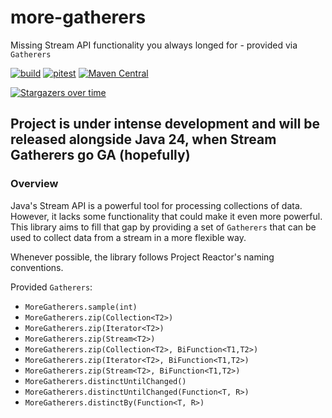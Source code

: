 # more-gatherers

Missing Stream API functionality you always longed for - provided via `Gatherers`

[![build](https://github.com/pivovarit/more-gatherers/actions/workflows/build.yml/badge.svg?branch=main)](https://github.com/pivovarit/more-gatherers/actions/workflows/build.yml)
[![pitest](https://github.com/pivovarit/more-gatherers/actions/workflows/pitest.yml/badge.svg?branch=main)](https://pivovarit.github.io/more-gatherers)
[![Maven Central](https://maven-badges.herokuapp.com/maven-central/com.pivovarit/more-gatherers/badge.svg)](https://maven-badges.herokuapp.com/maven-central/com.pivovarit/more-gatherers)

[![Stargazers over time](https://starchart.cc/pivovarit/more-gatherers.svg?variant=adaptive)](https://starchart.cc/pivovarit/more-gatherers)

## Project is under intense development and will be released alongside Java 24, when Stream Gatherers go GA (hopefully)

### Overview

Java's Stream API is a powerful tool for processing collections of data. However, it lacks some functionality that could make it even more powerful. This library aims to fill that gap by providing a set of `Gatherers` that can be used to collect data from a stream in a more flexible way.

Whenever possible, the library follows Project Reactor's naming conventions.

Provided `Gatherers`:
- `MoreGatherers.sample(int)`
- `MoreGatherers.zip(Collection<T2>)`
- `MoreGatherers.zip(Iterator<T2>)`
- `MoreGatherers.zip(Stream<T2>)`
- `MoreGatherers.zip(Collection<T2>, BiFunction<T1,T2>)`
- `MoreGatherers.zip(Iterator<T2>, BiFunction<T1,T2>)`
- `MoreGatherers.zip(Stream<T2>, BiFunction<T1,T2>)`
- `MoreGatherers.distinctUntilChanged()`
- `MoreGatherers.distinctUntilChanged(Function<T, R>)`
- `MoreGatherers.distinctBy(Function<T, R>)`
